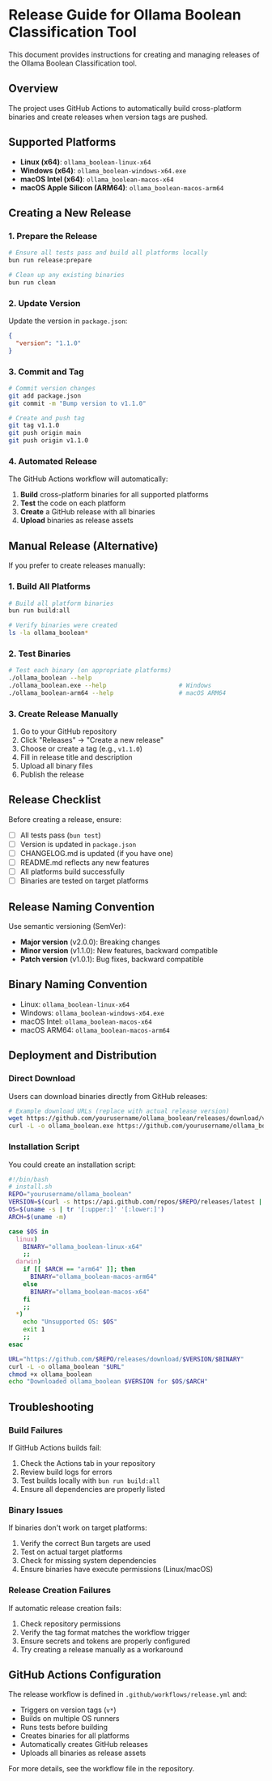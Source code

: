 # Release Guide for Ollama Boolean Classification Tool

This document provides instructions for creating and managing releases of the Ollama Boolean Classification tool.

## Overview

The project uses GitHub Actions to automatically build cross-platform binaries and create releases when version tags are pushed.

## Supported Platforms

- **Linux (x64)**: `ollama_boolean-linux-x64`
- **Windows (x64)**: `ollama_boolean-windows-x64.exe`
- **macOS Intel (x64)**: `ollama_boolean-macos-x64`
- **macOS Apple Silicon (ARM64)**: `ollama_boolean-macos-arm64`

## Creating a New Release

### 1. Prepare the Release

```bash
# Ensure all tests pass and build all platforms locally
bun run release:prepare

# Clean up any existing binaries
bun run clean
```

### 2. Update Version

Update the version in `package.json`:

```json
{
  "version": "1.1.0"
}
```

### 3. Commit and Tag

```bash
# Commit version changes
git add package.json
git commit -m "Bump version to v1.1.0"

# Create and push tag
git tag v1.1.0
git push origin main
git push origin v1.1.0
```

### 4. Automated Release

The GitHub Actions workflow will automatically:

1. **Build** cross-platform binaries for all supported platforms
2. **Test** the code on each platform
3. **Create** a GitHub release with all binaries
4. **Upload** binaries as release assets

## Manual Release (Alternative)

If you prefer to create releases manually:

### 1. Build All Platforms

```bash
# Build all platform binaries
bun run build:all

# Verify binaries were created
ls -la ollama_boolean*
```

### 2. Test Binaries

```bash
# Test each binary (on appropriate platforms)
./ollama_boolean --help
./ollama_boolean.exe --help                    # Windows
./ollama_boolean-arm64 --help                  # macOS ARM64
```

### 3. Create Release Manually

1. Go to your GitHub repository
2. Click "Releases" → "Create a new release"
3. Choose or create a tag (e.g., `v1.1.0`)
4. Fill in release title and description
5. Upload all binary files
6. Publish the release

## Release Checklist

Before creating a release, ensure:

- [ ] All tests pass (`bun test`)
- [ ] Version is updated in `package.json`
- [ ] CHANGELOG.md is updated (if you have one)
- [ ] README.md reflects any new features
- [ ] All platforms build successfully
- [ ] Binaries are tested on target platforms

## Release Naming Convention

Use semantic versioning (SemVer):

- **Major version** (v2.0.0): Breaking changes
- **Minor version** (v1.1.0): New features, backward compatible
- **Patch version** (v1.0.1): Bug fixes, backward compatible

## Binary Naming Convention

- Linux: `ollama_boolean-linux-x64`
- Windows: `ollama_boolean-windows-x64.exe`
- macOS Intel: `ollama_boolean-macos-x64`
- macOS ARM64: `ollama_boolean-macos-arm64`

## Deployment and Distribution

### Direct Download

Users can download binaries directly from GitHub releases:

```bash
# Example download URLs (replace with actual release version)
wget https://github.com/yourusername/ollama_boolean/releases/download/v1.0.0/ollama_boolean-linux-x64
curl -L -o ollama_boolean.exe https://github.com/yourusername/ollama_boolean/releases/download/v1.0.0/ollama_boolean-windows-x64.exe
```

### Installation Script

You could create an installation script:

```bash
#!/bin/bash
# install.sh
REPO="yourusername/ollama_boolean"
VERSION=$(curl -s https://api.github.com/repos/$REPO/releases/latest | grep '"tag_name":' | sed -E 's/.*"([^"]+)".*/\1/')
OS=$(uname -s | tr '[:upper:]' '[:lower:]')
ARCH=$(uname -m)

case $OS in
  linux)
    BINARY="ollama_boolean-linux-x64"
    ;;
  darwin)
    if [[ $ARCH == "arm64" ]]; then
      BINARY="ollama_boolean-macos-arm64"
    else
      BINARY="ollama_boolean-macos-x64"
    fi
    ;;
  *)
    echo "Unsupported OS: $OS"
    exit 1
    ;;
esac

URL="https://github.com/$REPO/releases/download/$VERSION/$BINARY"
curl -L -o ollama_boolean "$URL"
chmod +x ollama_boolean
echo "Downloaded ollama_boolean $VERSION for $OS/$ARCH"
```

## Troubleshooting

### Build Failures

If GitHub Actions builds fail:

1. Check the Actions tab in your repository
2. Review build logs for errors
3. Test builds locally with `bun run build:all`
4. Ensure all dependencies are properly listed

### Binary Issues

If binaries don't work on target platforms:

1. Verify the correct Bun targets are used
2. Test on actual target platforms
3. Check for missing system dependencies
4. Ensure binaries have execute permissions (Linux/macOS)

### Release Creation Failures

If automatic release creation fails:

1. Check repository permissions
2. Verify the tag format matches the workflow trigger
3. Ensure secrets and tokens are properly configured
4. Try creating a release manually as a workaround

## GitHub Actions Configuration

The release workflow is defined in `.github/workflows/release.yml` and:

- Triggers on version tags (`v*`)
- Builds on multiple OS runners
- Runs tests before building
- Creates binaries for all platforms
- Automatically creates GitHub releases
- Uploads all binaries as release assets

For more details, see the workflow file in the repository.
